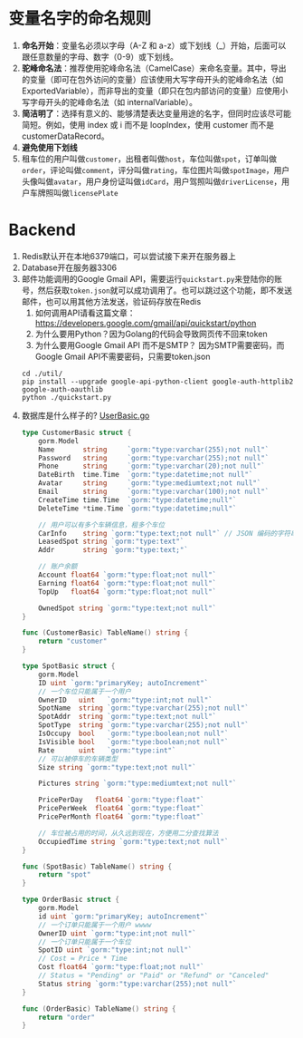 # 变量名字的命名规则
1. **命名开始**：变量名必须以字母（A-Z 和 a-z）或下划线（_）开始，后面可以跟任意数量的字母、数字（0-9）或下划线。
2. **驼峰命名法**：推荐使用驼峰命名法（CamelCase）来命名变量。其中，导出的变量（即可在包外访问的变量）应该使用大写字母开头的驼峰命名法（如 ExportedVariable），而非导出的变量（即只在包内部访问的变量）应使用小写字母开头的驼峰命名法（如 internalVariable）。
3. **简洁明了**：选择有意义的、能够清楚表达变量用途的名字，但同时应该尽可能简短。例如，使用 index 或 i 而不是 loopIndex，使用 customer 而不是 customerDataRecord。
4. **避免使用下划线**
5. 租车位的用户叫做`customer`，出租者叫做`host`，车位叫做`spot`，订单叫做`order`，评论叫做`comment`，评分叫做`rating`，车位图片叫做`spotImage`，用户头像叫做`avatar`，用户身份证叫做`idCard`，用户驾照叫做`driverLicense`，用户车牌照叫做`licensePlate`

# Backend
1. Redis默认开在本地6379端口，可以尝试接下来开在服务器上
2. Database开在服务器3306
3. 邮件功能调用的Google Gmail API，需要运行`quickstart.py`来登陆你的账号，然后获取`token.json`就可以成功调用了。也可以跳过这个功能，即不发送邮件，也可以用其他方法发送，验证码存放在Redis
    1. 如何调用API请看这篇文章：https://developers.google.com/gmail/api/quickstart/python
    2. 为什么要用Python？因为Golang的代码会导致网页传不回来token
    3. 为什么要用Google Gmail API 而不是SMTP？ 因为SMTP需要密码，而Google Gmail API不需要密码，只需要token.json
    ```shell
    cd ./util/
    pip install --upgrade google-api-python-client google-auth-httplib2 google-auth-oauthlib
    python ./quickstart.py
    ```
4. 数据库是什么样子的? [UserBasic.go](BackEnd%2FModels%2FUserBasic.go)
   ```go
   type CustomerBasic struct {
       gorm.Model
       Name       string     `gorm:"type:varchar(255);not null"`
       Password   string     `gorm:"type:varchar(255);not null"`
       Phone      string     `gorm:"type:varchar(20);not null"`
       DateBirth  time.Time  `gorm:"type:datetime;not null"`
       Avatar     string     `gorm:"type:mediumtext;not null"`
       Email      string     `gorm:"type:varchar(100);not null"`
       CreateTime time.Time  `gorm:"type:datetime;null"`
       DeleteTime *time.Time `gorm:"type:datetime;null"`
   
       // 用户可以有多个车辆信息，租多个车位
       CarInfo    string `gorm:"type:text;not null"` // JSON 编码的字符串
       LeasedSpot string `gorm:"type:text"`
       Addr       string `gorm:"type:text;"`
   
       // 账户余额
       Account float64 `gorm:"type:float;not null"`
       Earning float64 `gorm:"type:float;not null"`
       TopUp   float64 `gorm:"type:float;not null"`
   
       OwnedSpot string `gorm:"type:text;not null"`
   }
   
   func (CustomerBasic) TableName() string {
       return "customer"
   }
   
   type SpotBasic struct {
       gorm.Model
       ID uint `gorm:"primaryKey; autoIncrement"`
       // 一个车位只能属于一个用户
       OwnerID   uint   `gorm:"type:int;not null"`
       SpotName  string `gorm:"type:varchar(255);not null"`
       SpotAddr  string `gorm:"type:text;not null"`
       SpotType  string `gorm:"type:varchar(255);not null"`
       IsOccupy  bool   `gorm:"type:boolean;not null"`
       IsVisible bool   `gorm:"type:boolean;not null"`
       Rate      uint   `gorm:"type:int"`
       // 可以被停车的车辆类型
       Size string `gorm:"type:text;not null"`
   
       Pictures string `gorm:"type:mediumtext;not null"`
   
       PricePerDay   float64 `gorm:"type:float"`
       PricePerWeek  float64 `gorm:"type:float"`
       PricePerMonth float64 `gorm:"type:float"`
   
       // 车位被占用的时间，从久远到现在，方便用二分查找算法
       OccupiedTime string `gorm:"type:text;not null"`
   }
   
   func (SpotBasic) TableName() string {
       return "spot"
   }
   
   type OrderBasic struct {
       gorm.Model
       id uint `gorm:"primaryKey; autoIncrement"`
       // 一个订单只能属于一个用户 wwww
       OwnerID uint `gorm:"type:int;not null"`
       // 一个订单只能属于一个车位
       SpotID uint `gorm:"type:int;not null"`
       // Cost = Price * Time
       Cost float64 `gorm:"type:float;not null"`
       // Status = "Pending" or "Paid" or "Refund" or "Canceled"
       Status string `gorm:"type:varchar(255);not null"`
   }
   
   func (OrderBasic) TableName() string {
       return "order"
   }
   ```
